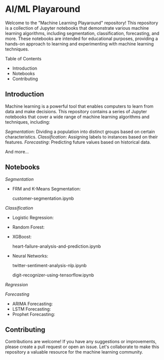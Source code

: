 # AI/ML Playaround
Welcome to the "Machine Learning Playaround" repository! This repository is a collection of Jupyter notebooks that demonstrate various machine learning algorithms, including segmentation, classification, forecasting, and more. These notebooks are intended for educational purposes, providing a hands-on approach to learning and experimenting with machine learning techniques.

Table of Contents
- Introduction
- Notebooks
- Contributing

## Introduction
Machine learning is a powerful tool that enables computers to learn from data and make decisions. This repository contains a series of Jupyter notebooks that cover a wide range of machine learning algorithms and techniques, including:

*Segmentation*: Dividing a population into distinct groups based on certain characteristics.
*Classification*: Assigning labels to instances based on their features.
*Forecasting*: Predicting future values based on historical data.

And more...

## Notebooks
*Segmentation*
- FRM and K-Means Segmentation:

  customer-segmentation.ipynb


*Classification*
- Logistic Regression: 
- Random Forest: 
- XGBoost:

  heart-failure-analysis-and-prediction.ipynb
  
- Neural Networks:

  twitter-sentiment-analysis-nlp.ipynb
  
  digit-recognizer-using-tensorflow.ipynb

*Regression*

*Forecasting*
- ARIMA Forecasting: 
- LSTM Forecasting: 
- Prophet Forecasting: 

## Contributing
Contributions are welcome! If you have any suggestions or improvements, please create a pull request or open an issue. Let's collaborate to make this repository a valuable resource for the machine learning community.
